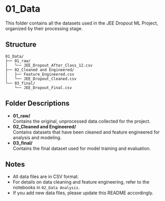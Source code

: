 # 01_Data

This folder contains all the datasets used in the JEE Dropout ML Project, organized by their processing stage.

## Structure
```
01_Data/
├── 01_raw/
│   └── JEE_Dropout_After_Class_12.csv
├── 02_Cleaned and Engineered/
│   ├── Feature_Engineered.csv
│   └── JEE_Dropout_Cleaned.csv
└── 03_final/
    └── JEE_Dropout_Final.csv
```

## Folder Descriptions
- **01_raw/**  
  Contains the original, unprocessed data collected for the project.
- **02_Cleaned and Engineered/**  
  Contains datasets that have been cleaned and feature engineered for analysis and modeling.
- **03_final/**  
  Contains the final dataset used for model training and evaluation.

## Notes
- All data files are in CSV format.
- For details on data cleaning and feature engineering, refer to the notebooks in `02_Data Analysis`.
- If you add new data files, please update this README accordingly.